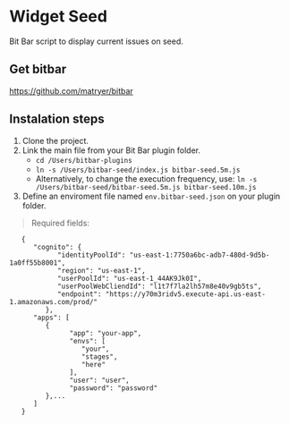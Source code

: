 # Widget Seed

Bit Bar script to display current issues on seed.

## Get bitbar

https://github.com/matryer/bitbar

## Instalation steps

1. Clone the project.
2. Link the main file from your Bit Bar plugin folder.
   - `cd /Users/bitbar-plugins`
   - `ln -s /Users/bitbar-seed/index.js bitbar-seed.5m.js`
   - Alternatively, to change the execution frequency, use: `ln -s /Users/bitbar-seed/bitbar-seed.5m.js bitbar-seed.10m.js`
3. Define an enviroment file named `env.bitbar-seed.json` on your plugin folder.
   
> Required fields:
```   
   { 
      "cognito": {
            "identityPoolId": "us-east-1:7750a6bc-adb7-480d-9d5b-1a0ff55b8001",
            "region": "us-east-1",
            "userPoolId": "us-east-1_44AK9Jk0I",
            "userPoolWebCliendId": "l1t7f7la2lh57m8e40v9gb5ts",
            "endpoint": "https://y70m3ridv5.execute-api.us-east-1.amazonaws.com/prod/"
         },
      "apps": [
         {
               "app": "your-app",
               "envs": [
                  "your",
                  "stages",
                  "here"
               ],
               "user": "user",
               "password": "password"
         },...
      ]
   }